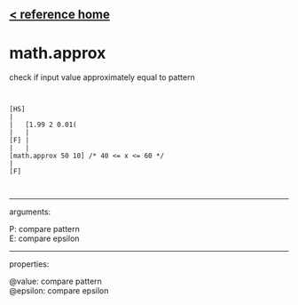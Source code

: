 [< reference home](ceammc_lib.html)
---

# math.approx


check if input value approximately equal to pattern

```


[HS]
|
|   [1.99 2 0.01(
|   |
[F] |
|   |
[math.approx 50 10] /* 40 <= x <= 60 */
|
[F]

            
```

---
arguments:

P: compare pattern<br>
E: compare epsilon<br>

---
properties:

@value: compare pattern<br>
@epsilon: compare epsilon<br>

